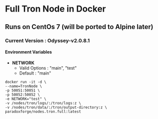 # Full Tron Node in Docker
## Runs on CentOs 7 (will be ported to Alpine later)
### Current Version : Odyssey-v2.0.8.1

#### Environment Variables
- **NETWORK**
  - Valid Options : "main", "test"
  - Default : "main"

```
docker run -it -d \
--name=TronNode \
-p 50051:50051 \
-p 50052:50052 \
-e NETWORK="test" \
-v /nodes/tron/logs/:/tron/logs:z \
-v /nodes/tron/data/:/tron/output-directory:z \
paradoxforge/nodes.tron.full:latest
```

